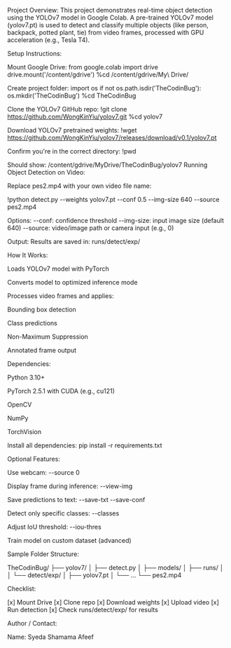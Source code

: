 Project Overview:
This project demonstrates real-time object detection using the YOLOv7 model in Google Colab. A pre-trained YOLOv7 model (yolov7.pt) is used to detect and classify multiple objects (like person, backpack, potted plant, tie) from video frames, processed with GPU acceleration (e.g., Tesla T4).

Setup Instructions:

Mount Google Drive:
from google.colab import drive
drive.mount('/content/gdrive')
%cd /content/gdrive/My\ Drive/

Create project folder:
import os
if not os.path.isdir('TheCodinBug'):
os.mkdir('TheCodinBug')
%cd TheCodinBug

Clone the YOLOv7 GitHub repo:
!git clone https://github.com/WongKinYiu/yolov7.git
%cd yolov7

Download YOLOv7 pretrained weights:
!wget https://github.com/WongKinYiu/yolov7/releases/download/v0.1/yolov7.pt

Confirm you're in the correct directory:
!pwd

Should show: /content/gdrive/MyDrive/TheCodinBug/yolov7
Running Object Detection on Video:

Replace pes2.mp4 with your own video file name:

!python detect.py --weights yolov7.pt --conf 0.5 --img-size 640 --source pes2.mp4

Options:
--conf: confidence threshold
--img-size: input image size (default 640)
--source: video/image path or camera input (e.g., 0)

Output:
Results are saved in: runs/detect/exp/

How It Works:

Loads YOLOv7 model with PyTorch

Converts model to optimized inference mode

Processes video frames and applies:

Bounding box detection

Class predictions

Non-Maximum Suppression

Annotated frame output

Dependencies:

Python 3.10+

PyTorch 2.5.1 with CUDA (e.g., cu121)

OpenCV

NumPy

TorchVision

Install all dependencies:
pip install -r requirements.txt

Optional Features:

Use webcam: --source 0

Display frame during inference: --view-img

Save predictions to text: --save-txt --save-conf

Detect only specific classes: --classes

Adjust IoU threshold: --iou-thres

Train model on custom dataset (advanced)

Sample Folder Structure:

TheCodinBug/
├── yolov7/
│ ├── detect.py
│ ├── models/
│ ├── runs/
│ │ └── detect/exp/
│ ├── yolov7.pt
│ └── ...
└── pes2.mp4

Checklist:

[x] Mount Drive
[x] Clone repo
[x] Download weights
[x] Upload video
[x] Run detection
[x] Check runs/detect/exp/ for results

Author / Contact:

Name: Syeda Shamama Afeef

